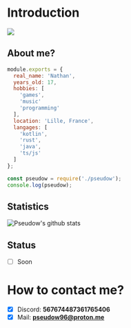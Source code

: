 # Introduction
<img src="https://media.giphy.com/media/9lyuDkgZJ4OBO/giphy.gif" heigth="50px">

## About me?

```js
module.exports = {
  real_name: 'Nathan',
  years_old: 17,
  hobbies: [
    'games',
    'music'
    'programming'
  ],
  location: 'Lille, France',
  langages: [
    'kotlin',
    'rust',
    'java',
    'ts/js'
  ]
};

const pseudow = require('./pseudow');
console.log(pseudow);
```

## Statistics
![Pseudow's github stats](https://github-readme-stats.vercel.app/api?username=Pseudow&show_icons=true&theme=buefy)

## Status
- [ ] Soon

# How to contact me?
- [x] Discord: **567674487361765406**
- [x] Mail: **pseudow96@proton.me**
